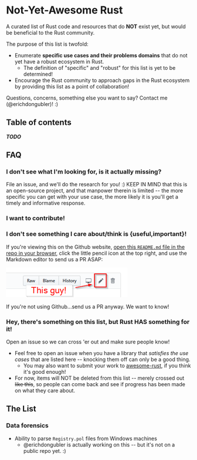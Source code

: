 # Not-Yet-Awesome Rust

A curated list of Rust code and resources that do **NOT** exist yet, but would be beneficial to the Rust community.

The purpose of this list is twofold:

* Enumerate **specific use cases and their problems domains** that do not yet have a robust ecosystem in Rust.
    * The definition of "specific" and "robust" for this list is yet to be determined!
* Encourage the Rust community to approach gaps in the Rust ecosystem by providing this list as a point of collaboration!

Questions, concerns, something else you want to say? Contact me (@erichdongubler)! :)

## Table of contents

***TODO***

## FAQ

### I don't see what I'm looking for, is it actually missing?

File an issue, and we'll do the research for you! :) KEEP IN MIND that this is an open-source project, and that manpower therein is limited -- the more specific you can get with your use case, the more likely it is you'll get a timely and informative response.

### I want to contribute!
### I don't see something I care about/think is {useful,important}!

If you're viewing this on the Github website, [open this `README.md` file in the repo in your browser](https://github.com/ErichDonGubler/not-yet-awesome-rust/blob/master/README.md), click the little pencil icon at the top right, and use the Markdown editor to send us a PR ASAP:

![Editing this from Github](github-edit-pencil-example.png)

If you're not using Github...send us a PR anyway. We want to know!

### Hey, there's something on this list, but Rust HAS something for it!

Open an issue so we can cross 'er out and make sure people know!
* Feel free to open an issue when you have a library that *satisfies the use cases* that are listed here -- knocking them off can only be a good thing.
    * You may also want to submit your work to [awesome-rust](https://github.com/rust-unofficial/awesome-rust), if you think it's good enough!
* For now, items will NOT be deleted from this list -- merely crossed out ~~like this~~, so people can come back and see if progress has been made on what they care about.

## The List

### Data forensics
* Ability to parse `Registry.pol` files from Windows machines
    * @erichdongubler is actually working on this -- but it's not on a public repo yet. :)
